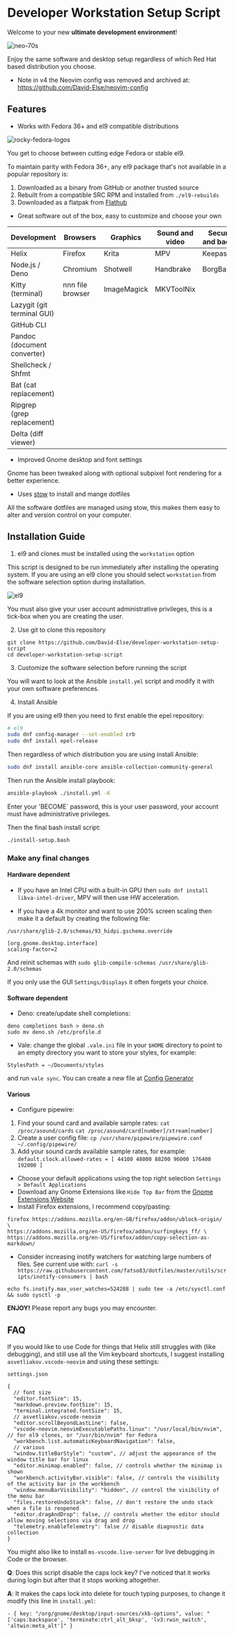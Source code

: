 # Developer Workstation Setup Script

Welcome to your new **ultimate development environment**!

![neo-70s](./images/neo-70s.jpg)

Enjoy the same software and desktop setup regardless of which Red Hat based
distribution you choose.

* Note in v4 the Neovim config was removed and archived at: https://github.com/David-Else/neovim-config

## Features

- Works with Fedora 36+ and el9 compatible distributions

![rocky-fedora-logos](./images/rocky-fedora.png)

You get to choose between cutting edge Fedora or stable el9.

To maintain parity with Fedora 36+, any el9 package that's not available in a
popular repository is:

1. Downloaded as a binary from GitHub or another trusted source
2. Rebuilt from a compatible SRC RPM and installed from `./el9-rebuilds`
3. Downloaded as a flatpak from [Flathub](https://flathub.org/home)

- Great software out of the box, easy to customize and choose your own

| Development                 | Browsers         | Graphics    | Sound and video | Security and backup |
| --------------------------- | ---------------- | ----------- | --------------- | ------------------- |
| Helix                       | Firefox          | Krita       | MPV             | KeepassXC           |
| Node.js / Deno              | Chromium         | Shotwell    | Handbrake       | BorgBackup          |
| Kitty (terminal)            | nnn file browser | ImageMagick | MKVToolNix      |                     |
| Lazygit (git terminal GUI)  |                  |             |                 |                     |
| GitHub CLI                  |                  |             |                 |                     |
| Pandoc (document converter) |                  |             |                 |                     |
| Shellcheck / Shfmt          |                  |             |                 |                     |
| Bat (cat replacement)       |                  |             |                 |                     |
| Ripgrep (grep replacement)  |                  |             |                 |                     |
| Delta (diff viewer)         |                  |             |                 |                     |

- Improved Gnome desktop and font settings

Gnome has been tweaked along with optional subpixel font rendering for a better
experience.

- Uses [stow](https://www.gnu.org/software/stow/) to install and mange dotfiles

All the software dotfiles are managed using stow, this makes them easy to alter
and version control on your computer.

## Installation Guide

1. el9 and clones must be installed using the `workstation` option

This script is designed to be run immediately after installing the operating
system. If you are using an el9 clone you should select `workstation` from the
software selection option during installation.

![el9](./images/centos-8-install-options.png)

You must also give your user account administrative privileges, this is a tick-box when you are creating the user.

2. Use git to clone this repository

```
git clone https://github.com/David-Else/developer-workstation-setup-script
cd developer-workstation-setup-script
```

3. Customize the software selection before running the script

You will want to look at the Ansible `install.yml` script and modify it with your own
software preferences. 

4. Install Ansible

If you are using el9 then you need to first enable the epel repository:
```sh
# el9
sudo dnf config-manager --set-enabled crb
sudo dnf install epel-release
```
Then regardless of which distribution you are using install Ansible:
```sh
sudo dnf install ansible-core ansible-collection-community-general
```
Then run the Ansible install playbook:
```sh
ansible-playbook ./install.yml -K
````

Enter your 'BECOME` password, this is your user password, your account must have administrative privileges.

Then the final bash install script:
```sh
./install-setup.bash
```

### Make any final changes

#### Hardware dependent

- If you have an Intel CPU with a built-in GPU then
  `sudo dnf install libva-intel-driver`, MPV will then use HW acceleration.

- If you have a 4k monitor and want to use 200% screen scaling then make it a
  default by creating the following file:

`/usr/share/glib-2.0/schemas/93_hidpi.gschema.override`

```
[org.gnome.desktop.interface]
scaling-factor=2
```

And reinit schemas with `sudo glib-compile-schemas /usr/share/glib-2.0/schemas`

If you only use the GUI `Settings/Displays` it often forgets your choice.

#### Software dependent

- Deno: create/update shell completions:

```
deno completions bash > deno.sh
sudo mv deno.sh /etc/profile.d
```

- Vale: change the global `.vale.ini` file in your `$HOME` directory to point to
  an empty directory you want to store your styles, for example:

```
StylesPath = ~/Documents/styles
```

and run `vale sync`. You can create a new file at
[Config Generator](https://vale.sh/generator)

#### Various

- Configure pipewire:

1. Find your sound card and available sample rates: `cat /proc/asound/cards`
   `cat /proc/asound/card[number]/stream[number]`
2. Create a user config file:
   `cp /usr/share/pipewire/pipewire.conf ~/.config/pipewire/`
3. Add your sound cards available sample rates, for example:
   `default.clock.allowed-rates = [ 44100 48000 88200 96000 176400 192000 ]`

- Choose your default applications using the top right selection
  `Settings > Default Applications`
- Download any Gnome Extensions like `Hide Top Bar` from the
  [Gnome Extensions Website](https://extensions.gnome.org/)
- Install Firefox extensions, I recommend copy/pasting:

```
firefox https://addons.mozilla.org/en-GB/firefox/addon/ublock-origin/ \
https://addons.mozilla.org/en-US/firefox/addon/surfingkeys_ff/ \
https://addons.mozilla.org/en-US/firefox/addon/copy-selection-as-markdown/
```

- Consider increasing inotify watchers for watching large numbers of files. See
  current use with:
  `curl -s https://raw.githubusercontent.com/fatso83/dotfiles/master/utils/scripts/inotify-consumers | bash`

```
echo fs.inotify.max_user_watches=524288 | sudo tee -a /etc/sysctl.conf && sudo sysctl -p
```

**ENJOY!** Please report any bugs you may encounter.

## FAQ

If you would like to use Code for things that Helix still struggles with (like
debugging), and still use all the Vim keyboard shortcuts, I suggest installing
`asvetliakov.vscode-neovim` and using these settings:

`settings.json`

```jsonc
{
  // font size
  "editor.fontSize": 15,
  "markdown.preview.fontSize": 15,
  "terminal.integrated.fontSize": 15,
  // asvetliakov.vscode-neovim
  "editor.scrollBeyondLastLine": false,
  "vscode-neovim.neovimExecutablePaths.linux": "/usr/local/bin/nvim", // for el9 clones, or "/usr/bin/nvim" for Fedora
  "workbench.list.automaticKeyboardNavigation": false,
  // various
  "window.titleBarStyle": "custom", // adjust the appearance of the window title bar for linux
  "editor.minimap.enabled": false, // controls whether the minimap is shown
  "workbench.activityBar.visible": false, // controls the visibility of the activity bar in the workbench
  "window.menuBarVisibility": "hidden", // control the visibility of the menu bar
  "files.restoreUndoStack": false, // don't restore the undo stack when a file is reopened
  "editor.dragAndDrop": false, // controls whether the editor should allow moving selections via drag and drop
  "telemetry.enableTelemetry": false // disable diagnostic data collection
}
```

You might also like to install `ms-vscode.live-server` for live debugging in
Code or the browser.

**Q**: Does this script disable the caps lock key? I've noticed that it works
during login but after that it stops working altogether.

**A**: It makes the caps lock into delete for touch typing purposes, to change
it modify this line in `install.yml`:

```shell
- { key: "/org/gnome/desktop/input-sources/xkb-options", value: "['caps:backspace', 'terminate:ctrl_alt_bksp', 'lv3:rwin_switch', 'altwin:meta_alt']" }
```
